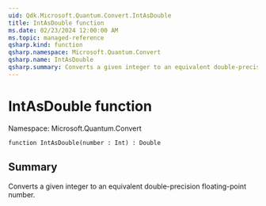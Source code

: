 ```yaml
---
uid: Qdk.Microsoft.Quantum.Convert.IntAsDouble
title: IntAsDouble function
ms.date: 02/23/2024 12:00:00 AM
ms.topic: managed-reference
qsharp.kind: function
qsharp.namespace: Microsoft.Quantum.Convert
qsharp.name: IntAsDouble
qsharp.summary: Converts a given integer to an equivalent double-precision floating-point number.
---
```


# IntAsDouble function

Namespace: Microsoft.Quantum.Convert

```qsharp
function IntAsDouble(number : Int) : Double
```

## Summary
Converts a given integer to an equivalent double-precision floating-point number.
